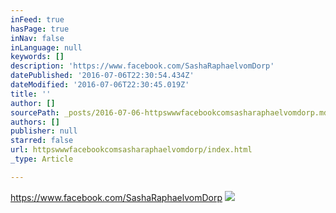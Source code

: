 ```yaml
---
inFeed: true
hasPage: true
inNav: false
inLanguage: null
keywords: []
description: 'https://www.facebook.com/SashaRaphaelvomDorp'
datePublished: '2016-07-06T22:30:54.434Z'
dateModified: '2016-07-06T22:30:45.019Z'
title: ''
author: []
sourcePath: _posts/2016-07-06-httpswwwfacebookcomsasharaphaelvomdorp.md
authors: []
publisher: null
starred: false
url: httpswwwfacebookcomsasharaphaelvomdorp/index.html
_type: Article

---
```

https://www.facebook.com/SashaRaphaelvomDorp
![](https://the-grid-user-content.s3-us-west-2.amazonaws.com/161d62cd-5378-4a32-8388-0731245e9855.jpg)